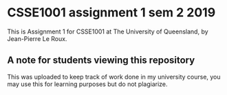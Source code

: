 # CSSE1001 assignment 1 sem 2 2019
This is Assignment 1 for CSSE1001 at The University of Queensland, by
Jean-Pierre Le Roux.

## A note for students viewing this repository
This was uploaded to keep track of work done in my university course, you may use this for learning purposes but do not plagiarize.
